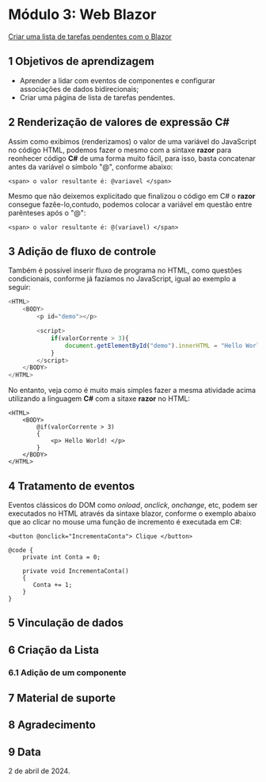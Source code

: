 # Módulo 3: Web Blazor

[Criar uma lista de tarefas pendentes com o Blazor](https://learn.microsoft.com/pt-br/training/modules/build-blazor-todo-list/)


## 1 Objetivos de aprendizagem

- Aprender a lidar com eventos de componentes e configurar associações de dados bidirecionais;
- Criar uma página de lista de tarefas pendentes.

## 2 Renderização de valores de expressão C#

Assim como exibimos (renderizamos) o valor de uma variável do JavaScript no código HTML, podemos fazer o mesmo com a sintaxe **razor** para reonhecer código **C#** de uma forma muito fácil, para isso, basta concatenar antes da variável o símbolo "@", conforme abaixo:

```razor
<span> o valor resultante é: @variavel </span>
```

Mesmo que não deixemos explicitado que finalizou o código em C# o **razor** consegue fazêe-lo,contudo, podemos colocar a variável em questão entre parênteses após o "@":

```razor
<span> o valor resultante é: @(variavel) </span>
```

## 3 Adição de fluxo de controle

Também é possível inserir fluxo de programa no HTML, como questões condicionais, conforme já fazíamos no JavaScript, igual ao exemplo a seguir:

```js
<HTML>
    <BODY>
        <p id="demo"></p>

        <script>
            if(valorCorrente > 3){
                document.getElementById("demo").innerHTML = "Hello World!";
            }
        </script>
    </BODY>
</HTML>
```
No entanto, veja como é muito mais simples fazer a mesma atividade acima utilizando a linguagem **C#** com a sitaxe **razor** no HTML:

```razor
<HTML>
    <BODY>
        @if(valorCorrente > 3)
        {
            <p> Hello World! </p>
        }
    </BODY>
</HTML>
```

## 4 Tratamento de eventos

Eventos clássicos do DOM como *onload*, *onclick*, *onchange*, etc, podem ser executados no HTML através da sintaxe blazor, conforme o exemplo abaixo que ao clicar no mouse uma função de incremento é executada em C#:

```razor
<button @onclick="IncrementaConta"> Clique </button>

@code {
    private int Conta = 0;

    private void IncrementaConta()
    {
       Conta += 1;
    }
}
```
## 5 Vinculação de dados

## 6 Criação da Lista

### 6.1 Adição de um componente

## 7 Material de suporte

## 8 Agradecimento

## 9 Data

2 de abril de 2024.